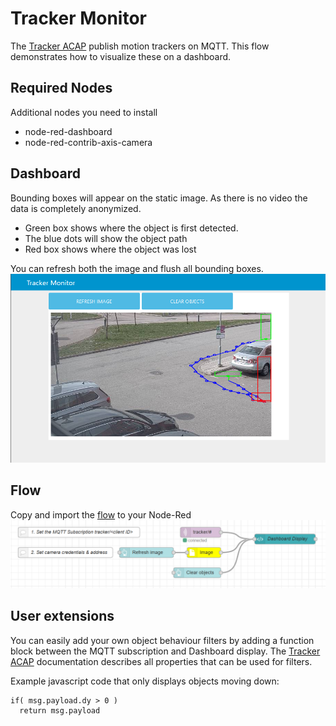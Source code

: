 # Tracker Monitor
The [Tracker ACAP](https://github.com/pandosme/acaps/tree/master/tracker) publish motion trackers on MQTT.  This flow demonstrates how to visualize these on a dashboard.


## Required Nodes
Additional nodes you need to install
- node-red-dashboard
- node-red-contrib-axis-camera

## Dashboard
Bounding boxes will appear on the static image.  As there is no video the data is completely anonymized.

- Green box shows where the object is first detected.
- The blue dots will show the object path
- Red box shows where the object was lost

You can refresh both the image and flush all bounding boxes.
![Dashboard](pictures/dashboard.PNG)

## Flow
Copy and import the [flow](https://github.com/aintegration/flows/blob/master/fileupload/flow.json) to your Node-Red
![Flow](pictures/flow.PNG)

## User extensions
You can easily add your own object behaviour filters by adding a function block between the MQTT subscription and Dashboard display.
The [Tracker ACAP](https://github.com/pandosme/acaps/tree/master/tracker) documentation describes all properties that can be used for filters.

Example javascript code that only displays objects moving down:
```
if( msg.payload.dy > 0 )
  return msg.payload
```
